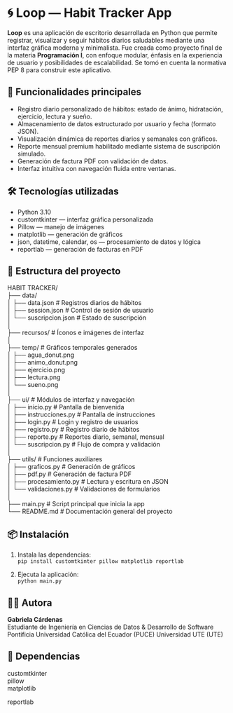 # 🌀 Loop — Habit Tracker App

**Loop** es una aplicación de escritorio desarrollada en Python que permite registrar, visualizar y seguir hábitos diarios saludables mediante una interfaz gráfica moderna y minimalista. Fue creada como proyecto final de la materia **Programación I**, con enfoque modular, énfasis en la experiencia de usuario y posibilidades de escalabilidad. Se tomó en cuenta la normativa PEP 8 para construir este aplicativo.

## 🚀 Funcionalidades principales

- Registro diario personalizado de hábitos: estado de ánimo, hidratación, ejercicio, lectura y sueño.
- Almacenamiento de datos estructurado por usuario y fecha (formato JSON).
- Visualización dinámica de reportes diarios y semanales con gráficos.
- Reporte mensual premium habilitado mediante sistema de suscripción simulado.
- Generación de factura PDF con validación de datos.
- Interfaz intuitiva con navegación fluida entre ventanas.

## 🛠️ Tecnologías utilizadas

- Python 3.10  
- customtkinter — interfaz gráfica personalizada  
- Pillow — manejo de imágenes  
- matplotlib — generación de gráficos  
- json, datetime, calendar, os — procesamiento de datos y lógica  
- reportlab — generación de facturas en PDF  

## 📁 Estructura del proyecto

HABIT TRACKER/  
├── data/  
│   ├── data.json              # Registros diarios de hábitos  
│   ├── session.json           # Control de sesión de usuario  
│   └── suscripcion.json       # Estado de suscripción  
│  
├── recursos/                  # Íconos e imágenes de interfaz  
│  
├── temp/                      # Gráficos temporales generados  
│   ├── agua_donut.png  
│   ├── animo_donut.png  
│   ├── ejercicio.png  
│   ├── lectura.png  
│   └── sueno.png  
│  
├── ui/                        # Módulos de interfaz y navegación  
│   ├── inicio.py              # Pantalla de bienvenida  
│   ├── instrucciones.py       # Pantalla de instrucciones  
│   ├── login.py               # Login y registro de usuarios  
│   ├── registro.py            # Registro diario de hábitos  
│   ├── reporte.py             # Reportes diario, semanal, mensual  
│   └── suscripcion.py         # Flujo de compra y validación  
│  
├── utils/                     # Funciones auxiliares  
│   ├── graficos.py            # Generación de gráficos  
│   ├── pdf.py                 # Generación de factura PDF  
│   ├── procesamiento.py       # Lectura y escritura en JSON  
│   └── validaciones.py        # Validaciones de formularios  
│  
├── main.py                    # Script principal que inicia la app  
└── README.md                  # Documentación general del proyecto


## 📦 Instalación

1. Instala las dependencias:  
   `pip install customtkinter pillow matplotlib reportlab`  

2. Ejecuta la aplicación:  
   `python main.py`

## 🙋‍♀️ Autora

**Gabriela Cárdenas**  
Estudiante de Ingeniería en Ciencias de Datos & Desarrollo de Software  
Pontificia Universidad Católica del Ecuador (PUCE)
Universidad UTE (UTE)

## 📌 Dependencias

customtkinter  
pillow  
matplotlib  

reportlab
